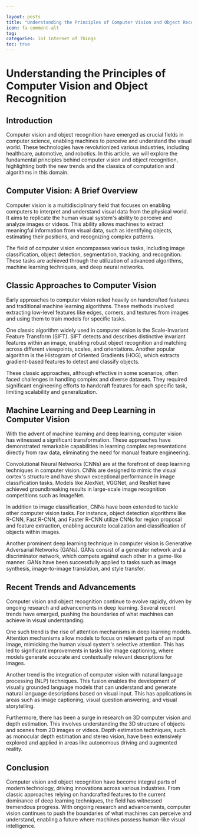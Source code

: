 ```yaml
---

layout: posts
title: "Understanding the Principles of Computer Vision and Object Recognition"
icon: fa-comment-alt
tag:      
categories: IoT Internet of Things
toc: true
---
```




# Understanding the Principles of Computer Vision and Object Recognition

## Introduction

Computer vision and object recognition have emerged as crucial fields in computer science, enabling machines to perceive and understand the visual world. These technologies have revolutionized various industries, including healthcare, automotive, and robotics. In this article, we will explore the fundamental principles behind computer vision and object recognition, highlighting both the new trends and the classics of computation and algorithms in this domain.

## Computer Vision: A Brief Overview

Computer vision is a multidisciplinary field that focuses on enabling computers to interpret and understand visual data from the physical world. It aims to replicate the human visual system's ability to perceive and analyze images or videos. This ability allows machines to extract meaningful information from visual data, such as identifying objects, estimating their positions, and recognizing complex patterns.

The field of computer vision encompasses various tasks, including image classification, object detection, segmentation, tracking, and recognition. These tasks are achieved through the utilization of advanced algorithms, machine learning techniques, and deep neural networks.

## Classic Approaches to Computer Vision

Early approaches to computer vision relied heavily on handcrafted features and traditional machine learning algorithms. These methods involved extracting low-level features like edges, corners, and textures from images and using them to train models for specific tasks.

One classic algorithm widely used in computer vision is the Scale-Invariant Feature Transform (SIFT). SIFT detects and describes distinctive invariant features within an image, enabling robust object recognition and matching across different viewpoints, scales, and orientations. Another popular algorithm is the Histogram of Oriented Gradients (HOG), which extracts gradient-based features to detect and classify objects.

These classic approaches, although effective in some scenarios, often faced challenges in handling complex and diverse datasets. They required significant engineering efforts to handcraft features for each specific task, limiting scalability and generalization.

## Machine Learning and Deep Learning in Computer Vision

With the advent of machine learning and deep learning, computer vision has witnessed a significant transformation. These approaches have demonstrated remarkable capabilities in learning complex representations directly from raw data, eliminating the need for manual feature engineering.

Convolutional Neural Networks (CNNs) are at the forefront of deep learning techniques in computer vision. CNNs are designed to mimic the visual cortex's structure and have shown exceptional performance in image classification tasks. Models like AlexNet, VGGNet, and ResNet have achieved groundbreaking results in large-scale image recognition competitions such as ImageNet.

In addition to image classification, CNNs have been extended to tackle other computer vision tasks. For instance, object detection algorithms like R-CNN, Fast R-CNN, and Faster R-CNN utilize CNNs for region proposal and feature extraction, enabling accurate localization and classification of objects within images.

Another prominent deep learning technique in computer vision is Generative Adversarial Networks (GANs). GANs consist of a generator network and a discriminator network, which compete against each other in a game-like manner. GANs have been successfully applied to tasks such as image synthesis, image-to-image translation, and style transfer.

## Recent Trends and Advancements

Computer vision and object recognition continue to evolve rapidly, driven by ongoing research and advancements in deep learning. Several recent trends have emerged, pushing the boundaries of what machines can achieve in visual understanding.

One such trend is the rise of attention mechanisms in deep learning models. Attention mechanisms allow models to focus on relevant parts of an input image, mimicking the human visual system's selective attention. This has led to significant improvements in tasks like image captioning, where models generate accurate and contextually relevant descriptions for images.

Another trend is the integration of computer vision with natural language processing (NLP) techniques. This fusion enables the development of visually grounded language models that can understand and generate natural language descriptions based on visual input. This has applications in areas such as image captioning, visual question answering, and visual storytelling.

Furthermore, there has been a surge in research on 3D computer vision and depth estimation. This involves understanding the 3D structure of objects and scenes from 2D images or videos. Depth estimation techniques, such as monocular depth estimation and stereo vision, have been extensively explored and applied in areas like autonomous driving and augmented reality.

## Conclusion

Computer vision and object recognition have become integral parts of modern technology, driving innovations across various industries. From classic approaches relying on handcrafted features to the current dominance of deep learning techniques, the field has witnessed tremendous progress. With ongoing research and advancements, computer vision continues to push the boundaries of what machines can perceive and understand, enabling a future where machines possess human-like visual intelligence.
